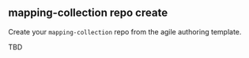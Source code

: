 ## mapping-collection repo create

Create your `mapping-collection` repo from the agile authoring template.

TBD